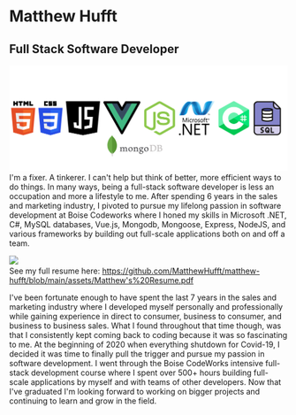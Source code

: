 # Matthew Hufft

## Full Stack Software Developer

![enter image description here](https://github.com/MatthewHufft/MatthewHufft/blob/main/assets/Icons.png?raw=true)
I'm a fixer. A tinkerer. I can't help but think of better, more efficient ways to do things. In many ways, being a full-stack software developer is less an occupation and more a lifestyle to me. After spending 6 years in the sales and marketing industry, I pivoted to pursue my lifelong passion in software development at Boise Codeworks where I honed my skills in Microsoft .NET, C#, MySQL databases, Vue.js, Mongodb, Mongoose, Express, NodeJS, and various frameworks by building out full-scale applications both on and off a team.

![](https://github.com/MatthewHufft/matthew-hufft/blob/main/assets/resume-png.PNG?raw=true)
<br>
See my full resume here: https://github.com/MatthewHufft/matthew-hufft/blob/main/assets/Matthew's%20Resume.pdf
<br>

I've been fortunate enough to have spent the last 7 years in the sales and marketing industry where I developed myself personally and professionally while gaining experience in direct to consumer, business to consumer, and business to business sales. What I found throughout that time though, was that I consistently kept coming back to coding because it was so fascinating to me. At the beginning of 2020 when everything shutdown for Covid-19, I decided it was time to finally pull the trigger and pursue my passion in software development. I went through the Boise CodeWorks intensive full-stack development course where I spent over 500+ hours building full-scale applications by myself and with teams of other developers. Now that I've graduated I'm looking forward to working on bigger projects and continuing to learn and grow in the field.
